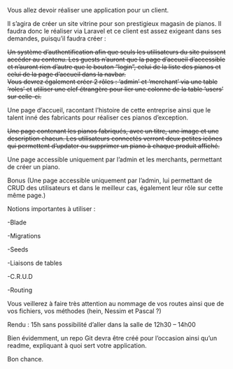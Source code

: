 Vous allez devoir réaliser une application pour un client. 

Il s’agira de créer un site vitrine pour son prestigieux magasin de pianos. Il faudra donc le réaliser via Laravel et ce client est assez exigeant dans ses demandes, puisqu’il faudra créer : 

 

~~Un système d’authentification afin que seuls les utilisateurs du site puissent accéder au contenu. Les guests n’auront que la page d’accueil d’accessible et n’auront rien d’autre que le bouton “login”, celui de la liste des 
pianos et celui de la page d’accueil dans la navbar.~~  
~~Vous devrez également créer 2 rôles : ‘admin’ et ‘merchant’ via une table ‘roles’ et~~ ~~utiliser une clef étrangère pour lier une colonne de la table ‘users’ sur celle-ci.~~ 

Une page d’accueil, racontant l’histoire de cette entreprise ainsi que le talent inné des fabricants pour réaliser ces pianos d’exception. 

 

~~Une page contenant les pianos fabriqués, avec un titre, une image et une description chacun. Les utilisateurs connectés verront deux petites icônes qui permettent d’updater ou supprimer un piano à chaque produit affiché.~~

 

Une page accessible uniquement par l’admin et les merchants, permettant de créer un piano.  

 

Bonus (Une page accessible uniquement par l’admin, lui permettant de CRUD des utilisateurs et dans le meilleur cas, également leur rôle sur cette même page.) 

 

Notions importantes à utiliser : 

-Blade 

-Migrations 

-Seeds 

-Liaisons de tables 

-C.R.U.D 

-Routing 

 

Vous veillerez à faire très attention au nommage de vos routes ainsi que de vos fichiers, vos méthodes (hein, Nessim et Pascal ?) 

 

Rendu : 15h sans possibilité d’aller dans la salle de 12h30 – 14h00 

Bien évidemment, un repo Git devra être créé pour l’occasion ainsi qu’un readme, expliquant à quoi sert votre application. 

 

Bon chance. 